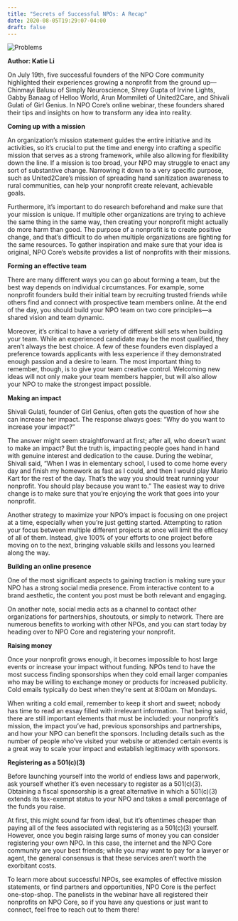 ```yaml
---
title: "Secrets of Successful NPOs: A Recap"
date: 2020-08-05T19:29:07-04:00
draft: false
---
```

![Problems](https://cdn.ortexo.com/secrets-of-successful-npos.png)

**Author: Katie Li**

On July 19th, five successful founders of the NPO Core community highlighted their experiences growing a nonprofit from the ground up—Chinmayi Balusu of Simply Neuroscience, Shrey Gupta of Irvine Lights, Gabby Banaag of Helloo World, Arun Mommileti of United2Care, and Shivali Gulati of Girl Genius. In NPO Core’s online webinar, these founders shared their tips and insights on how to transform any idea into reality.

**Coming up with a mission**

An organization’s mission statement guides the entire initiative and its activities, so it’s crucial to put the time and energy into crafting a specific mission that serves as a strong framework, while also allowing for flexibility down the line. If a mission is too broad, your NPO may struggle to enact any sort of substantive change. Narrowing it down to a very specific purpose, such as United2Care’s mission of spreading hand sanitization awareness to rural communities, can help your nonprofit create relevant, achievable goals.

Furthermore, it’s important to do research beforehand and make sure that your mission is unique. If multiple other organizations are trying to achieve the same thing in the same way, then creating your nonprofit might actually do more harm than good. The purpose of a nonprofit is to create positive change, and that’s difficult to do when multiple organizations are fighting for the same resources. To gather inspiration and make sure that your idea is original, NPO Core’s website provides a list of nonprofits with their missions.

**Forming an effective team**


There are many different ways you can go about forming a team, but the best way depends on individual circumstances. For example, some nonprofit founders build their initial team by recruiting trusted friends while others find and connect with prospective team members online. At the end of the day, you should build your NPO team on two core principles—a shared vision and team dynamic.

Moreover, it’s critical to have a variety of different skill sets when building your team. While an experienced candidate may be the most qualified, they aren’t always the best choice. A few of these founders even displayed a preference towards applicants with less experience if they demonstrated enough passion and a desire to learn. The most important thing to remember, though, is to give your team creative control. Welcoming new ideas will not only make your team members happier, but will also allow your NPO to make the strongest impact possible.

**Making an impact**

Shivali Gulati, founder of Girl Genius, often gets the question of how she can increase her impact. The response always goes: “Why do you want to increase your impact?”

The answer might seem straightforward at first; after all, who doesn’t want to make an impact? But the truth is, impacting people goes hand in hand with genuine interest and dedication to the cause. During the webinar, Shivali said, “When I was in elementary school, I used to come home every day and finish my homework as fast as I could, and then I would play Mario Kart for the rest of the day. That’s the way you should treat running your nonprofit. You should play because you want to.” The easiest way to drive change is to make sure that you’re enjoying the work that goes into your nonprofit.

Another strategy to maximize your NPO’s impact is focusing on one project at a time, especially when you’re just getting started. Attempting to ration your focus between multiple different projects at once will limit the efficacy of all of them. Instead, give 100% of your efforts to one project before moving on to the next, bringing valuable skills and lessons you learned along the way.

**Building an online presence**

One of the most significant aspects to gaining traction is making sure your NPO has a strong social media presence. From interactive content to a brand aesthetic, the content you post must be both relevant and engaging.

On another note, social media acts as a channel to contact other organizations for partnerships, shoutouts, or simply to network. There are numerous benefits to working with other NPOs, and you can start today by heading over to NPO Core and registering your nonprofit.

**Raising money**

Once your nonprofit grows enough, it becomes impossible to host large events or increase your impact without funding. NPOs tend to have the most success finding sponsorships when they cold email larger companies who may be willing to exchange money or products for increased publicity. Cold emails typically do best when they’re sent at 8:00am on Mondays.

When writing a cold email, remember to keep it short and sweet; nobody has time to read an essay filled with irrelevant information. That being said, there are still important elements that must be included: your nonprofit’s mission, the impact you’ve had, previous sponsorships and partnerships, and how your NPO can benefit the sponsors. Including details such as the number of people who’ve visited your website or attended certain events is a great way to scale your impact and establish legitimacy with sponsors.

**Registering as a 501(c)(3)**

Before launching yourself into the world of endless laws and paperwork, ask yourself whether it’s even necessary to register as a 501(c)(3). Obtaining a fiscal sponsorship is a great alternative in which a 501(c)(3) extends its tax-exempt status to your NPO and takes a small percentage of the funds you raise.

At first, this might sound far from ideal, but it’s oftentimes cheaper than paying all of the fees associated with registering as a 501(c)(3) yourself. However, once you begin raising large sums of money you can consider registering your own NPO. In this case, the internet and the NPO Core community are your best friends; while you may want to pay for a lawyer or agent, the general consensus is that these services aren’t worth the exorbitant costs.



To learn more about successful NPOs, see examples of effective mission statements, or find partners and opportunities, NPO Core is the perfect one-stop-shop. The panelists in the webinar have all registered their nonprofits on NPO Core, so if you have any questions or just want to connect, feel free to reach out to them there!
